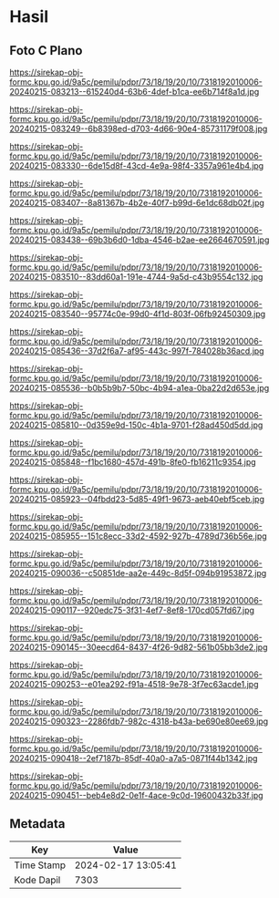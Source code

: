 # Hasil

## Foto C Plano

https://sirekap-obj-formc.kpu.go.id/9a5c/pemilu/pdpr/73/18/19/20/10/7318192010006-20240215-083213--615240d4-63b6-4def-b1ca-ee6b714f8a1d.jpg

https://sirekap-obj-formc.kpu.go.id/9a5c/pemilu/pdpr/73/18/19/20/10/7318192010006-20240215-083249--6b8398ed-d703-4d66-90e4-85731179f008.jpg

https://sirekap-obj-formc.kpu.go.id/9a5c/pemilu/pdpr/73/18/19/20/10/7318192010006-20240215-083330--6de15d8f-43cd-4e9a-98f4-3357a961e4b4.jpg

https://sirekap-obj-formc.kpu.go.id/9a5c/pemilu/pdpr/73/18/19/20/10/7318192010006-20240215-083407--8a81367b-4b2e-40f7-b99d-6e1dc68db02f.jpg

https://sirekap-obj-formc.kpu.go.id/9a5c/pemilu/pdpr/73/18/19/20/10/7318192010006-20240215-083438--69b3b6d0-1dba-4546-b2ae-ee2664670591.jpg

https://sirekap-obj-formc.kpu.go.id/9a5c/pemilu/pdpr/73/18/19/20/10/7318192010006-20240215-083510--83dd60a1-191e-4744-9a5d-c43b9554c132.jpg

https://sirekap-obj-formc.kpu.go.id/9a5c/pemilu/pdpr/73/18/19/20/10/7318192010006-20240215-083540--95774c0e-99d0-4f1d-803f-06fb92450309.jpg

https://sirekap-obj-formc.kpu.go.id/9a5c/pemilu/pdpr/73/18/19/20/10/7318192010006-20240215-085436--37d2f6a7-af95-443c-997f-784028b36acd.jpg

https://sirekap-obj-formc.kpu.go.id/9a5c/pemilu/pdpr/73/18/19/20/10/7318192010006-20240215-085536--b0b5b9b7-50bc-4b94-a1ea-0ba22d2d653e.jpg

https://sirekap-obj-formc.kpu.go.id/9a5c/pemilu/pdpr/73/18/19/20/10/7318192010006-20240215-085810--0d359e9d-150c-4b1a-9701-f28ad450d5dd.jpg

https://sirekap-obj-formc.kpu.go.id/9a5c/pemilu/pdpr/73/18/19/20/10/7318192010006-20240215-085848--f1bc1680-457d-491b-8fe0-fb16211c9354.jpg

https://sirekap-obj-formc.kpu.go.id/9a5c/pemilu/pdpr/73/18/19/20/10/7318192010006-20240215-085923--04fbdd23-5d85-49f1-9673-aeb40ebf5ceb.jpg

https://sirekap-obj-formc.kpu.go.id/9a5c/pemilu/pdpr/73/18/19/20/10/7318192010006-20240215-085955--151c8ecc-33d2-4592-927b-4789d736b56e.jpg

https://sirekap-obj-formc.kpu.go.id/9a5c/pemilu/pdpr/73/18/19/20/10/7318192010006-20240215-090036--c50851de-aa2e-449c-8d5f-094b91953872.jpg

https://sirekap-obj-formc.kpu.go.id/9a5c/pemilu/pdpr/73/18/19/20/10/7318192010006-20240215-090117--920edc75-3f31-4ef7-8ef8-170cd057fd67.jpg

https://sirekap-obj-formc.kpu.go.id/9a5c/pemilu/pdpr/73/18/19/20/10/7318192010006-20240215-090145--30eecd64-8437-4f26-9d82-561b05bb3de2.jpg

https://sirekap-obj-formc.kpu.go.id/9a5c/pemilu/pdpr/73/18/19/20/10/7318192010006-20240215-090253--e01ea292-f91a-4518-9e78-3f7ec63acde1.jpg

https://sirekap-obj-formc.kpu.go.id/9a5c/pemilu/pdpr/73/18/19/20/10/7318192010006-20240215-090323--2286fdb7-982c-4318-b43a-be690e80ee69.jpg

https://sirekap-obj-formc.kpu.go.id/9a5c/pemilu/pdpr/73/18/19/20/10/7318192010006-20240215-090418--2ef7187b-85df-40a0-a7a5-0871f44b1342.jpg

https://sirekap-obj-formc.kpu.go.id/9a5c/pemilu/pdpr/73/18/19/20/10/7318192010006-20240215-090451--beb4e8d2-0e1f-4ace-9c0d-19600432b33f.jpg


## Metadata

| Key        | Value               |
| ---------- | ------------------- |
| Time Stamp | 2024-02-17 13:05:41 |
| Kode Dapil | 7303                |



